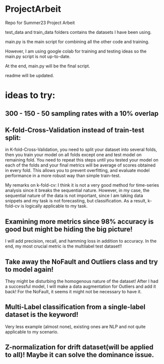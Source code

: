 # ProjectArbeit
Repo for Summer23 Project Arbeit

test_data and train_data folders contains the datasets I have been using.

main.py is the main script for combining all the other code and training.

However, I am using google colab for training and testing ideas so the main.py script is not up-to-date.

At the end, main.py will be the final script.

readme will be updated.

# ideas to try:

## 300 - 150 - 50 sampling rates with a 10% overlap

## K-fold-Cross-Validation instead of train-test split:

in K-fold-Cross-Validation, you need to split your dataset into several folds, then you train your model on all folds except one and test model on remaining fold. You need to repeat this steps until you tested your model on each of the folds and your final metrics will be average of scores obtained in every fold. This allows you to prevent overfitting, and evaluate model performance in a more robust way than simple train-test.

My remarks on k-fold-cv: I think it is not a very good method for time-series analysis since it breaks the sequential nature. However, in my case, the sequential nature of the data is not important, since I am taking data snippets and my task is not forecasting, but classification. As a result, k-fold-cv is logically applicable to my task.

## Examining more metrics since 98% accuracy is good but might be hiding the big picture!

I will add precision, recall, and hamming loss in addition to accuracy. In the end, my most crucial metric is the multilabel test dataset!!

## Take away the NoFault and Outliers class and try to model again!

They might be disturbing the homogenous nature of the dataset! After I had a successful model, I will make a data augmentation for Outliers and add it back! For the NoFault, it seems it might not be necessary to have it.

## Multi-Label classification from a single-label dataset is the keyword!

Very less example (almost none), existing ones are NLP and not quite applicable to my scenario.

## Z-normalization for drift dataset(will be applied to all)! Maybe it can solve the dominance issue.



